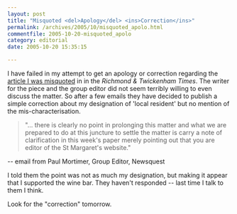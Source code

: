 ```yaml
---
layout: post
title: "Misquoted <del>Apology</del> <ins>Correction</ins>"
permalink: /archives/2005/10/misquoted_apolo.html
commentfile: 2005-10-20-misquoted_apolo
category: editorial
date: 2005-10-20 15:35:15

---
```


I have failed in my attempt to get an apology or correction regarding the [article I was misquoted](/archives/2005/10/misquoted.html) in in the *Richmond & Twickenham Times*. The writer for the piece and the group editor did not seem terribly willing to even discuss the matter. So after a few emails they have decided to publish a simple correction about my designation of 'local resident' but no mention of the mis-characterisation.

> "... there is clearly no point in prolonging this matter and what we are prepared to do at this juncture to settle the matter is carry a note of clarification in this week's paper merely pointing out that you are editor of the St Margaret's website."

-- email from Paul Mortimer, Group Editor, Newsquest

I told them the point was not as much my designation, but making it appear that I supported the wine bar. They haven't responded -- last time I talk to them I think.

Look for the "correction" tomorrow.
